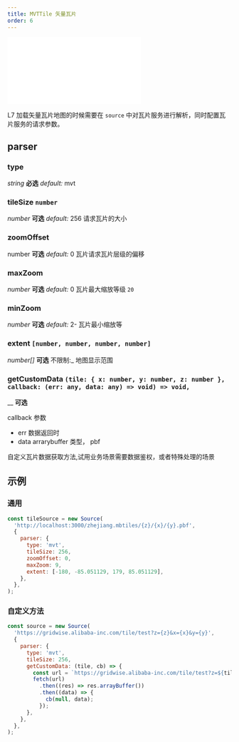 ```yaml
---
title: MVTTile 矢量瓦片
order: 6
---
```


<embed src="@/docs/common/style.md"></embed>

L7 加载矢量瓦片地图的时候需要在 `source` 中对瓦片服务进行解析，同时配置瓦片服务的请求参数。

## parser

### type

<description> _string_ **必选** _default:_ mvt</description>

### tileSize `number`

<description> _number_ **可选** _default:_ 256</description>
请求瓦片的大小

### zoomOffset

<description> number **可选** _default:_ 0</description>
瓦片请求瓦片层级的偏移

### maxZoom

<description> _number_ **可选** _default:_ 0</description>
瓦片最大缩放等级 `20`

### minZoom

<description> _number_ **可选** _default:_ 2-</description>
瓦片最小缩放等

### extent `[number, number, number, number]`

<description> _number[]_ **可选** 不限制:\_ </description>
地图显示范围

### getCustomData `(tile: { x: number, y: number, z: number }, callback: (err: any, data: any) => void) => void,`

<description> \_\_ **可选**</description>

callback 参数

- err 数据返回时
- data arrarybuffer 类型， pbf

自定义瓦片数据获取方法,试用业务场景需要数据鉴权，或者特殊处理的场景

## 示例

### 通用

```javascript
const tileSource = new Source(
  'http://localhost:3000/zhejiang.mbtiles/{z}/{x}/{y}.pbf',
  {
    parser: {
      type: 'mvt',
      tileSize: 256,
      zoomOffset: 0,
      maxZoom: 9,
      extent: [-180, -85.051129, 179, 85.051129],
    },
  },
);
```

### 自定义方法

```javascript
const source = new Source(
  'https://gridwise.alibaba-inc.com/tile/test?z={z}&x={x}&y={y}',
  {
    parser: {
      type: 'mvt',
      tileSize: 256,
      getCustomData: (tile, cb) => {
        const url = `https://gridwise.alibaba-inc.com/tile/test?z=${tile.z}&x=${tile.x}&y=${tile.y}`;
        fetch(url)
          .then((res) => res.arrayBuffer())
          .then((data) => {
            cb(null, data);
          });
      },
    },
  },
);
```
